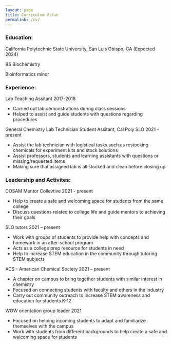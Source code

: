```yaml
---
layout: page
title: Curriculum Vitae
permalink: /cv/
---
```


### Education:

California Polytechnic State University, San Luis Obispo, CA (Expected 2024)

BS Biochemistry

Bioinformatics minor

### Experience:
Lab Teaching Assitant 2017-2018

- Carried out lab demonstrations during class sessions
- Helped to assist and guide students with questions regarding procedures

General Chemistry Lab Technician Student Assitant, Cal Poly SLO 2021 - present
- Assist the lab technician with logistical tasks such as restocking chemicals for experiment kits and stock solutions
- Assist professors, students and learning assistants with questions or missing/requested items
- Making sure that assigned lab is all stocked and clean before closing up

### Leadership and Activites:

COSAM Mentor Collevtive 2021 - present
- Help to create a safe and welcoming space for students from the same college
- Discuss questions related to college life and guide mentors to achieving their goals

SLO tutors 2021 – present
-	Work with groups of students to provide help with concepts and homework in an after-school program
-	Acts as a college prep resource for students in need
-	Help to increase STEM education in the community through tutoring STEM subjects

ACS - American Chemical Society 2021 – present
-	A chapter on campus to bring together students with similar interest in chemistry
-	Focused on connecting students with faculty and others in the industry
-	Carry out community outreach to increase STEM awareness and education for students K-12

WOW orientation group leader 2021
-	Focused on helping incoming students to adapt and familiarize themselves with the campus
-	Work with students from different backgrounds to help create a safe and welcoming space for students 

